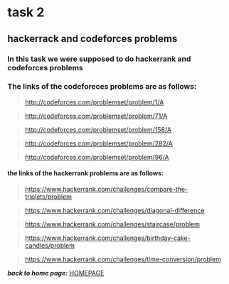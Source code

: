 # task 2

## hackerrack and codeforces problems

### In this task we were supposed to do hackerrank and codeforces problems

### The links of the codeforeces problems are as follows:

> http://codeforces.com/problemset/problem/1/A

> http://codeforces.com/problemset/problem/71/A

> http://codeforces.com/problemset/problem/158/A

> http://codeforces.com/problemset/problem/282/A

> http://codeforces.com/problemset/problem/96/A

#### the links of the hackerrank problems are as follows:

> https://www.hackerrank.com/challenges/compare-the-triplets/problem

> https://www.hackerrank.com/challenges/diagonal-difference

> https://www.hackerrank.com/challenges/staircase/problem

> https://www.hackerrank.com/challenges/birthday-cake-candles/problem

> https://www.hackerrank.com/challenges/time-conversion/problem


***back to home page:*** [HOMEPAGE](https://github.com/AdityaAshvin/amfoss-tasks)
